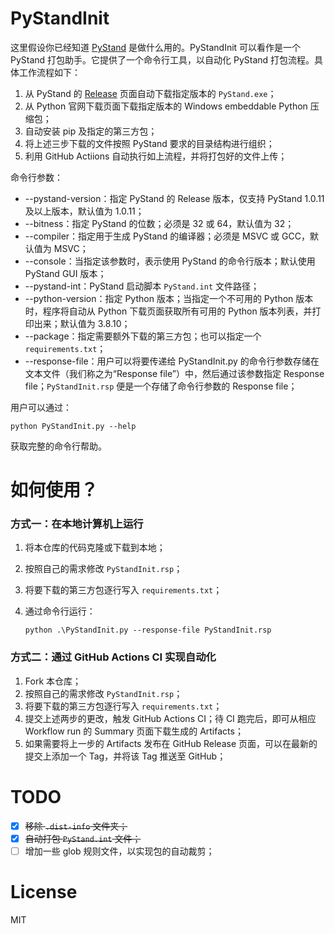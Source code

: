 # PyStandInit

这里假设你已经知道 [PyStand](https://github.com/skywind3000/PyStand) 是做什么用的。PyStandInit 可以看作是一个 PyStand 打包助手。它提供了一个命令行工具，以自动化 PyStand 打包流程。具体工作流程如下：

1. 从 PyStand 的 [Release](https://github.com/skywind3000/PyStand/releases) 页面自动下载指定版本的 `PyStand.exe`；
2. 从 Python 官网下载页面下载指定版本的 Windows embeddable Python 压缩包；
3. 自动安装 pip 及指定的第三方包；
4. 将上述三步下载的文件按照 PyStand 要求的目录结构进行组织；
5. 利用 GitHub Actiions 自动执行如上流程，并将打包好的文件上传；

命令行参数：

- --pystand-version：指定 PyStand 的 Release 版本，仅支持 PyStand 1.0.11 及以上版本，默认值为 1.0.11；
- --bitness：指定 PyStand 的位数；必须是 32 或 64，默认值为 32；
- --compiler：指定用于生成 PyStand 的编译器；必须是 MSVC 或 GCC，默认值为 MSVC；
- --console：当指定该参数时，表示使用 PyStand 的命令行版本；默认使用 PyStand GUI 版本；
- --pystand-int：PyStand 启动脚本 `PyStand.int` 文件路径；
- --python-version：指定 Python 版本；当指定一个不可用的 Python 版本时，程序将自动从 Python 下载页面获取所有可用的 Python 版本列表，并打印出来；默认值为 3.8.10；
- --package：指定需要额外下载的第三方包；也可以指定一个 `requirements.txt`；
- --response-file：用户可以将要传递给 PyStandInit.py 的命令行参数存储在文本文件（我们称之为“Response file”）中，然后通过该参数指定 Response file；`PyStandInit.rsp` 便是一个存储了命令行参数的 Response file；

用户可以通过：

```
python PyStandInit.py --help
```

获取完整的命令行帮助。

# 如何使用？

### 方式一：在本地计算机上运行

1. 将本仓库的代码克隆或下载到本地；

2. 按照自己的需求修改 `PyStandInit.rsp`；

3. 将要下载的第三方包逐行写入 `requirements.txt`；

4. 通过命令行运行：

   ```
   python .\PyStandInit.py --response-file PyStandInit.rsp
   ```

### 方式二：通过 GitHub Actions CI 实现自动化

1. Fork 本仓库；
2. 按照自己的需求修改 `PyStandInit.rsp`；
3. 将要下载的第三方包逐行写入 `requirements.txt`；
4. 提交上述两步的更改，触发 GitHub Actions CI；待 CI 跑完后，即可从相应 Workflow run 的 Summary 页面下载生成的 Artifacts；
5. 如果需要将上一步的 Artifacts 发布在 GitHub Release 页面，可以在最新的提交上添加一个 Tag，并将该 Tag 推送至 GitHub；

# TODO

* [x] ~~移除 `.dist-info` 文件夹；~~
* [x] ~~自动打包 `PyStand.int` 文件；~~
* [ ] 增加一些 glob 规则文件，以实现包的自动裁剪；

# License

MIT